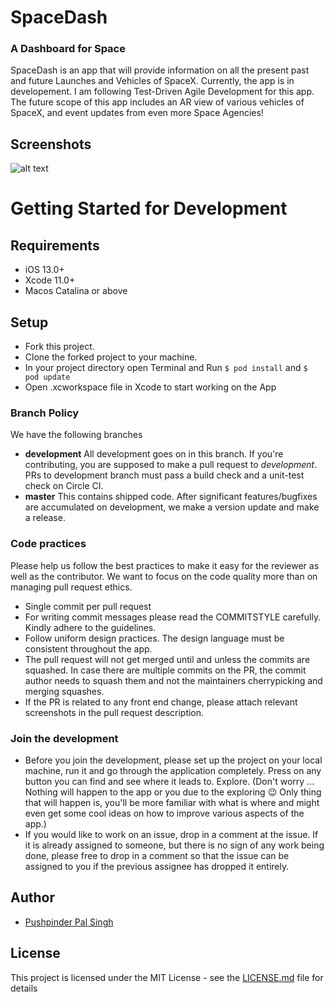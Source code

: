 # SpaceDash
### A Dashboard for Space
SpaceDash is an app that will provide information on all the present past and future Launches and Vehicles of SpaceX. Currently, the app is in developement. I am following Test-Driven Agile Development for this app. The future scope of this app includes an AR view of various vehicles of SpaceX, and event updates from even more Space Agencies!

## Screenshots
![alt text](https://github.com/pushpinderpalsingh/SpaceX/blob/master/Screenshots/collage.png "Screen Shots")

# Getting Started for Development

## Requirements
- iOS 13.0+
- Xcode 11.0+
- Macos Catalina or above

## Setup

- Fork this project.
- Clone the forked project to your machine.
- In your project directory open Terminal and Run `$ pod install` and `$ pod update`
-  Open .xcworkspace file in Xcode to start working on the App

### Branch Policy

We have the following branches
 * **development** All development goes on in this branch. If you're contributing, you are supposed to make a pull request to _development_. PRs to development branch must pass a build check and a unit-test check on Circle CI.
 * **master** This contains shipped code. After significant features/bugfixes are accumulated on development, we make a version update and make a release.
 
### Code practices
Please help us follow the best practices to make it easy for the reviewer as well as the contributor. We want to focus on the code quality more than on managing pull request ethics.

 * Single commit per pull request
 * For writing commit messages please read the COMMITSTYLE carefully. Kindly adhere to the guidelines.
 * Follow uniform design practices. The design language must be consistent throughout the app.
 * The pull request will not get merged until and unless the commits are squashed. In case there are multiple commits on the PR, the commit author needs to squash them and not the maintainers cherrypicking and merging squashes.
 * If the PR is related to any front end change, please attach relevant screenshots in the pull request description.

### Join the development

* Before you join the development, please set up the project on your local machine, run it and go through the application completely. Press on any button you can find and see where it leads to. Explore. (Don't worry ... Nothing will happen to the app or you due to the exploring :wink: Only thing that will happen is, you'll be more familiar with what is where and might even get some cool ideas on how to improve various aspects of the app.)
* If you would like to work on an issue, drop in a comment at the issue. If it is already assigned to someone, but there is no sign of any work being done, please free to drop in a comment so that the issue can be assigned to you if the previous assignee has dropped it entirely.



## Author

* [Pushpinder Pal Singh](https://github.com/pushpinderpalsingh)

## License

This project is licensed under the MIT License - see the [LICENSE.md](LICENSE.md) file for details
